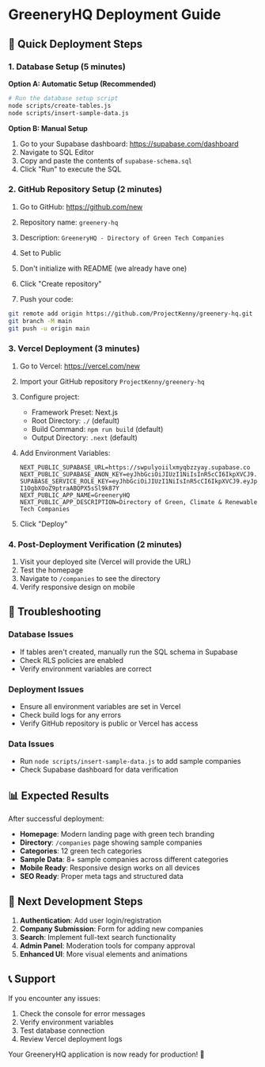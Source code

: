 # GreeneryHQ Deployment Guide

## 🚀 Quick Deployment Steps

### 1. Database Setup (5 minutes)

**Option A: Automatic Setup (Recommended)**
```bash
# Run the database setup script
node scripts/create-tables.js
node scripts/insert-sample-data.js
```

**Option B: Manual Setup**
1. Go to your Supabase dashboard: https://supabase.com/dashboard
2. Navigate to SQL Editor
3. Copy and paste the contents of `supabase-schema.sql`
4. Click "Run" to execute the SQL

### 2. GitHub Repository Setup (2 minutes)

1. Go to GitHub: https://github.com/new
2. Repository name: `greenery-hq`
3. Description: `GreeneryHQ - Directory of Green Tech Companies`
4. Set to Public
5. Don't initialize with README (we already have one)
6. Click "Create repository"

7. Push your code:
```bash
git remote add origin https://github.com/ProjectKenny/greenery-hq.git
git branch -M main
git push -u origin main
```

### 3. Vercel Deployment (3 minutes)

1. Go to Vercel: https://vercel.com/new
2. Import your GitHub repository `ProjectKenny/greenery-hq`
3. Configure project:
   - Framework Preset: Next.js
   - Root Directory: `./` (default)
   - Build Command: `npm run build` (default)
   - Output Directory: `.next` (default)

4. Add Environment Variables:
   ```
   NEXT_PUBLIC_SUPABASE_URL=https://swpulyoiilxmyqbzzyay.supabase.co
   NEXT_PUBLIC_SUPABASE_ANON_KEY=eyJhbGciOiJIUzI1NiIsInR5cCI6IkpXVCJ9.eyJpc3MiOiJzdXBhYmFzZSIsInJlZiI6InN3cHVseW9paWx4bXlxYnp6eWF5Iiwicm9sZSI6ImFub24iLCJpYXQiOjE3NTA5MTQxMjQsImV4cCI6MjA2NjQ5MDEyNH0.KJzrhOUUzj5Do1IegWI7_1s9vEbcRNfLLziPFqlrRfQ
   SUPABASE_SERVICE_ROLE_KEY=eyJhbGciOiJIUzI1NiIsInR5cCI6IkpXVCJ9.eyJpc3MiOiJzdXBhYmFzZSIsInJlZiI6InN3cHVseW9paWx4bXlxYnp6eWF5Iiwicm9sZSI6InNlcnZpY2Vfcm9sZSIsImlhdCI6MTc1MDkxNDEyNCwiZXhwIjoyMDY2NDkwMTI0fQ.EI2obHX8MJzJk_-I1OgbXOoZ9ptraABQPX5sSl9k87Y
   NEXT_PUBLIC_APP_NAME=GreeneryHQ
   NEXT_PUBLIC_APP_DESCRIPTION=Directory of Green, Climate & Renewable Tech Companies
   ```

5. Click "Deploy"

### 4. Post-Deployment Verification (2 minutes)

1. Visit your deployed site (Vercel will provide the URL)
2. Test the homepage
3. Navigate to `/companies` to see the directory
4. Verify responsive design on mobile

## 🔧 Troubleshooting

### Database Issues
- If tables aren't created, manually run the SQL schema in Supabase
- Check RLS policies are enabled
- Verify environment variables are correct

### Deployment Issues
- Ensure all environment variables are set in Vercel
- Check build logs for any errors
- Verify GitHub repository is public or Vercel has access

### Data Issues
- Run `node scripts/insert-sample-data.js` to add sample companies
- Check Supabase dashboard for data verification

## 📊 Expected Results

After successful deployment:
- **Homepage**: Modern landing page with green tech branding
- **Directory**: `/companies` page showing sample companies
- **Categories**: 12 green tech categories
- **Sample Data**: 8+ sample companies across different categories
- **Mobile Ready**: Responsive design works on all devices
- **SEO Ready**: Proper meta tags and structured data

## 🎯 Next Development Steps

1. **Authentication**: Add user login/registration
2. **Company Submission**: Form for adding new companies
3. **Search**: Implement full-text search functionality
4. **Admin Panel**: Moderation tools for company approval
5. **Enhanced UI**: More visual elements and animations

## 📞 Support

If you encounter any issues:
1. Check the console for error messages
2. Verify environment variables
3. Test database connection
4. Review Vercel deployment logs

Your GreeneryHQ application is now ready for production! 🌱

